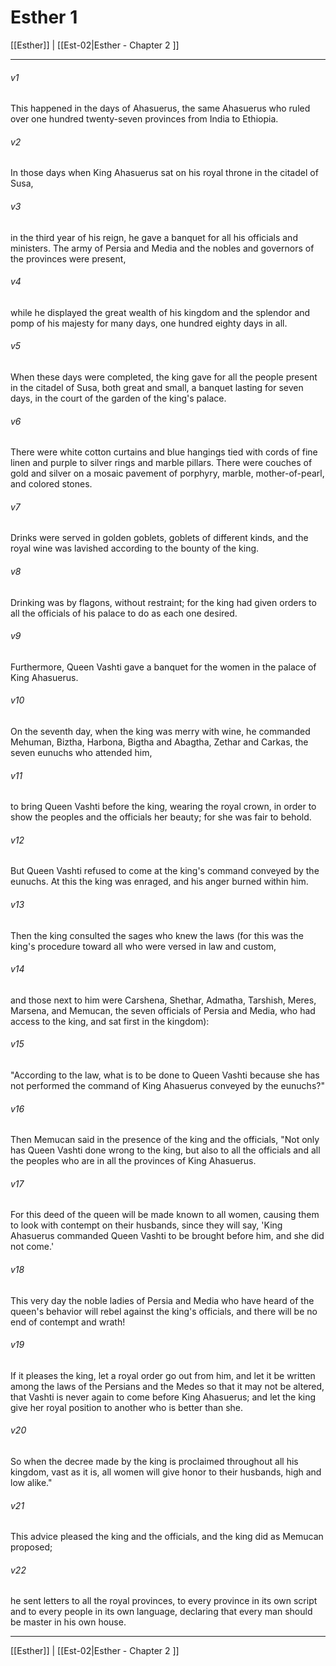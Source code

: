 # Esther 1

[[Esther]] | [[Est-02|Esther - Chapter 2 ]]
***

###### v1
This happened in the days of Ahasuerus, the same Ahasuerus who ruled over one hundred twenty-seven provinces from India to Ethiopia.
###### v2
In those days when King Ahasuerus sat on his royal throne in the citadel of Susa,
###### v3
in the third year of his reign, he gave a banquet for all his officials and ministers. The army of Persia and Media and the nobles and governors of the provinces were present,
###### v4
while he displayed the great wealth of his kingdom and the splendor and pomp of his majesty for many days, one hundred eighty days in all.
###### v5
When these days were completed, the king gave for all the people present in the citadel of Susa, both great and small, a banquet lasting for seven days, in the court of the garden of the king's palace.
###### v6
There were white cotton curtains and blue hangings tied with cords of fine linen and purple to silver rings and marble pillars. There were couches of gold and silver on a mosaic pavement of porphyry, marble, mother-of-pearl, and colored stones.
###### v7
Drinks were served in golden goblets, goblets of different kinds, and the royal wine was lavished according to the bounty of the king.
###### v8
Drinking was by flagons, without restraint; for the king had given orders to all the officials of his palace to do as each one desired.
###### v9
Furthermore, Queen Vashti gave a banquet for the women in the palace of King Ahasuerus.
###### v10
On the seventh day, when the king was merry with wine, he commanded Mehuman, Biztha, Harbona, Bigtha and Abagtha, Zethar and Carkas, the seven eunuchs who attended him,
###### v11
to bring Queen Vashti before the king, wearing the royal crown, in order to show the peoples and the officials her beauty; for she was fair to behold.
###### v12
But Queen Vashti refused to come at the king's command conveyed by the eunuchs. At this the king was enraged, and his anger burned within him.
###### v13
Then the king consulted the sages who knew the laws (for this was the king's procedure toward all who were versed in law and custom,
###### v14
and those next to him were Carshena, Shethar, Admatha, Tarshish, Meres, Marsena, and Memucan, the seven officials of Persia and Media, who had access to the king, and sat first in the kingdom):
###### v15
"According to the law, what is to be done to Queen Vashti because she has not performed the command of King Ahasuerus conveyed by the eunuchs?"
###### v16
Then Memucan said in the presence of the king and the officials, "Not only has Queen Vashti done wrong to the king, but also to all the officials and all the peoples who are in all the provinces of King Ahasuerus.
###### v17
For this deed of the queen will be made known to all women, causing them to look with contempt on their husbands, since they will say, 'King Ahasuerus commanded Queen Vashti to be brought before him, and she did not come.'
###### v18
This very day the noble ladies of Persia and Media who have heard of the queen's behavior will rebel against the king's officials, and there will be no end of contempt and wrath!
###### v19
If it pleases the king, let a royal order go out from him, and let it be written among the laws of the Persians and the Medes so that it may not be altered, that Vashti is never again to come before King Ahasuerus; and let the king give her royal position to another who is better than she.
###### v20
So when the decree made by the king is proclaimed throughout all his kingdom, vast as it is, all women will give honor to their husbands, high and low alike."
###### v21
This advice pleased the king and the officials, and the king did as Memucan proposed;
###### v22
he sent letters to all the royal provinces, to every province in its own script and to every people in its own language, declaring that every man should be master in his own house.

***

[[Esther]] | [[Est-02|Esther - Chapter 2 ]]
